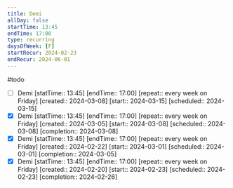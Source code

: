 ```yaml
---
title: Demi
allDay: false
startTime: 13:45
endTime: 17:00
type: recurring
daysOfWeek: [F]
startRecur: 2024-02-23
endRecur: 2024-06-01
---
```

#todo
- [ ] Demi [statTime:: 13:45] [endTime:: 17:00]  [repeat:: every week on Friday]  [created:: 2024-03-08]  [start:: 2024-03-15]  [scheduled:: 2024-03-15]
- [x] Demi [statTime:: 13:45] [endTime:: 17:00]  [repeat:: every week on Friday]  [created:: 2024-03-05]  [start:: 2024-03-08]  [scheduled:: 2024-03-08]  [completion:: 2024-03-08]
- [x] Demi [statTime:: 13:45] [endTime:: 17:00]  [repeat:: every week on Friday]  [created:: 2024-02-22]  [start:: 2024-03-01]  [scheduled:: 2024-03-01]  [completion:: 2024-03-05]
- [x] Demi [statTime:: 13:45] [endTime:: 17:00]  [repeat:: every week on Friday]  [created:: 2024-02-20]  [start:: 2024-02-23]  [scheduled:: 2024-02-23]  [completion:: 2024-02-26]
